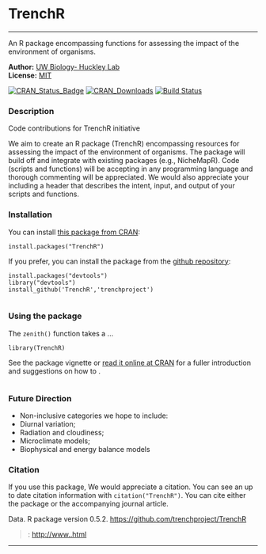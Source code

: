 # TrenchR
--------------------------------------------------------------

An R package encompassing functions for assessing the impact of the environment of organisms.

**Author:** [UW Biology- Huckley Lab](https://trenchproject.github.io)<br>
**License:** [MIT](http://opensource.org/licenses/MIT)<br>

[![CRAN_Status_Badge](http://www.r-pkg.org/badges/version/TrenchR)](http://cran.r-project.org/package=TrenchR)
[![CRAN_Downloads](http://cranlogs.r-pkg.org/badges/grand-total/TrenchR)](http://cran.r-project.org/package=TrenchR)
[![Build Status](https://travis-ci.org/trenchproject/TrenchR.svg)](https://travis-ci.org/trenchproject/TrenchR)



### Description

Code contributions for TrenchR initiative

We aim to create an R package (TrenchR) encompassing resources for assessing the impact of the environment of organisms.  The package will build off and integrate with existing packages (e.g., NicheMapR).  Code (scripts and functions) will be accepting in any programming language and thorough commenting will be appreciated.  We would also appreciate your including a header that describes the intent, input, and output of your scripts and functions. 

### Installation

You can install [this package from CRAN](http://cran.r-project.org/package=TrenchR):

```{r eval=FALSE}
install.packages("TrenchR")
```

If you prefer, you can install the package from the [github repository](https://github.com/trenchproject/TrenchR):

```{r eval=FALSE}
install.packages("devtools")
library("devtools")
install_github('TrenchR','trenchproject')
                 
```

### Using the package

The `zenith()` function takes a ...

```{r}
library(TrenchR)

```

See the package vignette or [read it online at CRAN](https://cran.rstudio.com/web/packages/) for a fuller introduction and suggestions on how to .

```{r eval=FALSE}

```

### Future Direction

* Non-inclusive categories we hope to include:
* Diurnal variation;
* Radiation and cloudiness;
* Microclimate models;
* Biophysical and energy balance models

### Citation

If you use this package, We would appreciate a citation. You can see an up to date citation information with `citation("TrenchR")`. You can cite either the package or the accompanying journal article.

> 
  Data. R package version 0.5.2. <https://github.com/trenchproject/TrenchR>

> : <http://www..html>

------------------------------------------------------------------------


